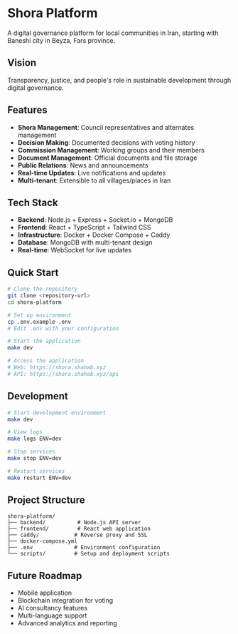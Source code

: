 # Shora Platform

A digital governance platform for local communities in Iran, starting with Baneshi city in Beyza, Fars province.

## Vision
Transparency, justice, and people's role in sustainable development through digital governance.

## Features
- **Shora Management**: Council representatives and alternates management
- **Decision Making**: Documented decisions with voting history
- **Commission Management**: Working groups and their members
- **Document Management**: Official documents and file storage
- **Public Relations**: News and announcements
- **Real-time Updates**: Live notifications and updates
- **Multi-tenant**: Extensible to all villages/places in Iran

## Tech Stack
- **Backend**: Node.js + Express + Socket.io + MongoDB
- **Frontend**: React + TypeScript + Tailwind CSS
- **Infrastructure**: Docker + Docker Compose + Caddy
- **Database**: MongoDB with multi-tenant design
- **Real-time**: WebSocket for live updates

## Quick Start
```bash
# Clone the repository
git clone <repository-url>
cd shora-platform

# Set up environment
cp .env.example .env
# Edit .env with your configuration

# Start the application
make dev

# Access the application
# Web: https://shora.shahab.xyz
# API: https://shora.shahab.xyz/api
```

## Development
```bash
# Start development environment
make dev

# View logs
make logs ENV=dev

# Stop services
make stop ENV=dev

# Restart services
make restart ENV=dev
```

## Project Structure
```
shora-platform/
├── backend/          # Node.js API server
├── frontend/         # React web application
├── caddy/           # Reverse proxy and SSL
├── docker-compose.yml
├── .env             # Environment configuration
└── scripts/         # Setup and deployment scripts
```

## Future Roadmap
- Mobile application
- Blockchain integration for voting
- AI consultancy features
- Multi-language support
- Advanced analytics and reporting
